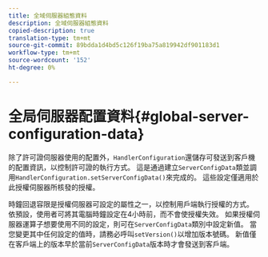```yaml
---
title: 全域伺服器組態資料
description: 全域伺服器組態資料
copied-description: true
translation-type: tm+mt
source-git-commit: 89bdda1d4bd5c126f19ba75a819942df901183d1
workflow-type: tm+mt
source-wordcount: '152'
ht-degree: 0%

---
```



# 全局伺服器配置資料{#global-server-configuration-data}

除了許可證伺服器使用的配置外，`HandlerConfiguration`還儲存可發送到客戶機的配置資訊，以控制許可證的執行方式。 這是通過建立`ServerConfigData`類並調用`HandlerConfiguration.setServerConfigData()`來完成的。 這些設定僅適用於此授權伺服器所核發的授權。

時鐘回退容限是授權伺服器可設定的屬性之一，以控制用戶端執行授權的方式。 依預設，使用者可將其電腦時鐘設定在4小時前，而不會使授權失效。 如果授權伺服器運算子想要使用不同的設定，則可在`ServerConfigData`類別中設定新值。 當您變更其中任何設定的值時，請務必呼叫`setVersion()`以增加版本號碼。 新值僅在客戶端上的版本早於當前`ServerConfigData`版本時才會發送到客戶端。
